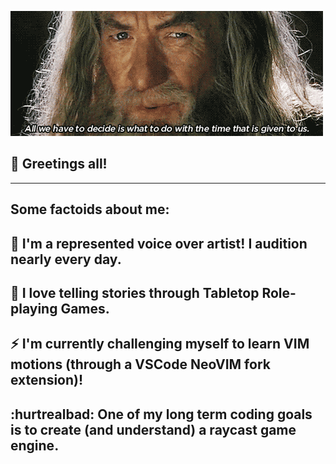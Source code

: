 <!--
**hlaack/hlaack** is a ✨ _special_ ✨ repository because its `README.md` (this file) appears on your GitHub profile.

Here are some ideas to get you started:

- 🔭 I’m currently working on ...
- 🌱 I’m currently learning ...
- 👯 I’m looking to collaborate on ...
- 🤔 I’m looking for help with ...
- 💬 Ask me about ...
- 📫 How to reach me: ...
- 😄 Pronouns: ...
- ⚡ Fun fact: ...
-->

![GIF of Gandalf from Lord of the Rings saying a significant quote about the usage of time.](gandalf_time.gif)
## :wave: Greetings all!
---
## Some factoids about me:
## :microphone: I'm a represented voice over artist! I audition nearly every day.
## :dragon_face: I love telling stories through Tabletop Role-playing Games.
## :zap: I'm currently challenging myself to learn VIM motions (through a VSCode NeoVIM fork extension)!
## :hurtrealbad: One of my long term coding goals is to create (and understand) a raycast game engine.